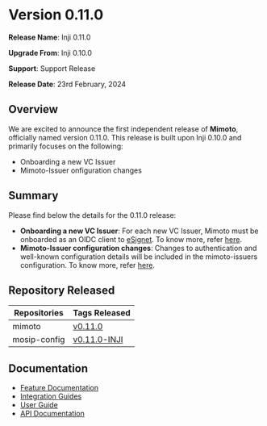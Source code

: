 # Version 0.11.0

**Release Name**: Inji 0.11.0

**Upgrade From**: Inji 0.10.0

**Support**: Support Release

**Release Date**: 23rd February, 2024

## Overview

We are excited to announce the first independent release of **Mimoto**, officially named version 0.11.0. This release is built upon Inji 0.10.0 and primarily focuses on the following:

* Onboarding a new VC Issuer
* Mimoto-Issuer onfiguration changes

## Summary

Please find below the details for the 0.11.0 release:

* **Onboarding a new VC Issuer**: For each new VC Issuer, Mimoto must be onboarded as an OIDC client to [eSignet](https://docs.esignet.io/). To know more, refer [here](../customization-overview/credential\_providers.md).
* **Mimoto-Issuer configuration changes**: Changes to authentication and well-known configuration details will be included in the mimoto-issuers configuration. To know more, refer [here](https://docs.mosip.io/inji/backend-services/mimoto#configuration).

## Repository Released

| **Repositories** | **Tags Released**                                                               |
| ---------------- | ------------------------------------------------------------------------------- |
| mimoto           | [v0.11.0](https://github.com/mosip/mimoto/releases/tag/v0.11.0)                 |
| mosip-config     | [v0.11.0-INJI](https://github.com/mosip/mosip-config/releases/tag/v0.11.0-INJI) |

## Documentation

* [Feature Documentation](../functional-overview/features.md)
* [Integration Guides](../technical-overview/integration-guide/)
* [User Guide](../functional-overview/end-user-guide.md)
* [API Documentation](https://github.com/mosip/mimoto/tree/release-0.10.0/docs/postman-collections)
